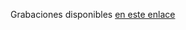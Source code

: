 Grabaciones disponibles [en este enlace](https://drive.google.com/drive/folders/1ZgFOPtcvS-0V4NKMnBaqGEbJQdO14iHs?usp=sharing)
